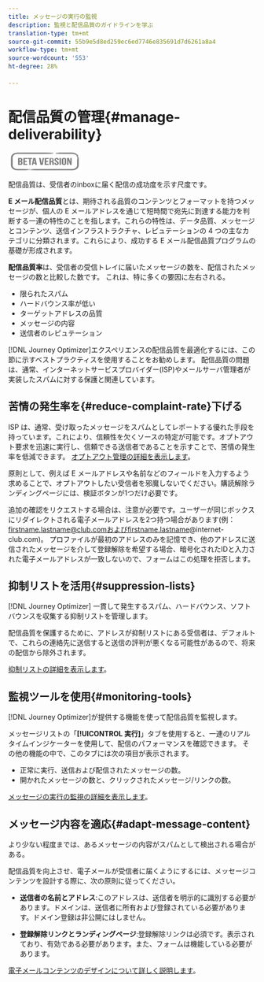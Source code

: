 ```yaml
---
title: メッセージの実行の監視
description: 監視と配信品質のガイドラインを学ぶ
translation-type: tm+mt
source-git-commit: 55b9e5d8ed259ec6ed7746e835691d7d6261a8a4
workflow-type: tm+mt
source-wordcount: '553'
ht-degree: 28%

---
```


# 配信品質の管理{#manage-deliverability}

![](assets/do-not-localize/badge.png)

配信品質は、受信者のinboxに届く配信の成功度を示す尺度です。

**E メール配信品質**&#x200B;とは、期待される品質のコンテンツとフォーマットを持つメッセージが、個人の E メールアドレスを通じて短時間で宛先に到達する能力を判断する一連の特性のことを指します。これらの特性は、データ品質、メッセージとコンテンツ、送信インフラストラクチャ、レピュテーションの 4 つの主なカテゴリに分類されます。これらにより、成功する E メール配信品質プログラムの基礎が形成されます。

**配信品質率**&#x200B;は、受信者の受信トレイに届いたメッセージの数を、配信されたメッセージの数と比較した数です。 これは、特に多くの要因に左右される。

* 限られたスパム
* ハードバウンス率が低い
* ターゲットアドレスの品質
* メッセージの内容
* 送信者のレピュテーション

[!DNL Journey Optimizer]エクスペリエンスの配信品質を最適化するには、この節に示すベストプラクティスを使用することをお勧めします。 配信品質の問題は、通常、インターネットサービスプロバイダー(ISP)やメールサーバ管理者が実装したスパムに対する保護と関連しています。

## 苦情の発生率を{#reduce-complaint-rate}下げる

ISP は、通常、受け取ったメッセージをスパムとしてレポートする優れた手段を持っています。これにより、信頼性を欠くソースの特定が可能です。オプトアウト要求を迅速に実行し、信頼できる送信者であることを示すことで、苦情の発生率を低減できます。 [オプトアウト管理の詳細を表示します](consent.md#opt-out-management)。

原則として、例えば E メールアドレスや名前などのフィールドを入力するよう求めることで、オプトアウトしたい受信者を邪魔しないでください。購読解除ランディングページには、検証ボタンが1つだけ必要です。

追加の確認をリクエストする場合は、注意が必要です。ユーザーが同じボックスにリダイレクトされる電子メールアドレスを2つ持つ場合があります(例：firstname.lastname@club.comおよびfirstname.lastname@internet-club.com)。 プロファイルが最初のアドレスのみを記憶でき、他のアドレスに送信されたメッセージを介して登録解除を希望する場合、暗号化されたIDと入力された電子メールアドレスが一致しないので、フォームはこの処理を拒否します。

## 抑制リストを活用{#suppression-lists}

[!DNL Journey Optimizer] 一貫して発生するスパム、ハードバウンス、ソフトバウンスを収集する抑制リストを管理します。

配信品質を保護するために、アドレスが抑制リストにある受信者は、デフォルトで、これらの連絡先に送信すると送信の評判が悪くなる可能性があるので、将来の配信から除外されます。

[抑制リストの詳細を表示します](suppression-lists.md)。

## 監視ツールを使用{#monitoring-tools}

[!DNL Journey Optimizer]が提供する機能を使って配信品質を監視します。

メッセージリストの「**[!UICONTROL 実行]**」タブを使用すると、一連のリアルタイムインジケーターを使用して、配信のパフォーマンスを確認できます。 その他の機能の中で、このタブには次の項目が表示されます。
* 正常に実行、送信および配信されたメッセージの数。
* 開かれたメッセージの数と、クリックされたメッセージ/リンクの数。

[メッセージの実行の監視の詳細を表示します](message-monitoring.md)。

## メッセージ内容を適応{#adapt-message-content}

より少ない程度までは、あるメッセージの内容がスパムとして検出される場合がある。

<!--The use of certain words or of exclamation points in the subject line and within the messages can be read as signs of spam.

Spammers are also known to replace text with images to stop offending text from being analyzed automatically by anti-spam filters. In response to this, a message (in HTML format) with a high proportion of images, or images as attachments, may end up being blocked.-->

配信品質を向上させ、電子メールが受信者に届くようにするには、メッセージコンテンツを設計する際に、次の原則に従ってください。

* **送信者の名前とアドレス**:このアドレスは、送信者を明示的に識別する必要があります。ドメインは、送信者に所有および登録されている必要があります。ドメイン登録は非公開にはしません。

<!--* **Subject**: Avoid excessive capitalization and punctuation, and words that are frequently used by spammers ("Win", "Free", etc.).
* **Personalize your email**: Personalizing the email increases the chances of your message being opened.
* **Images and text**: Respect a decent text/image ratio (for example 60% text and 40% images).-->
* **登録解除リンクとランディングページ**:登録解除リンクは必須です。表示されており、有効である必要があります。また、フォームは機能している必要があります。

<!--**Use tools** offered by Journey Optimizer to optimize the content of your email (delivery analysis, anti-spam analysis).-->

[電子メールコンテンツのデザインについて詳しく説明します](design-emails.md)。
